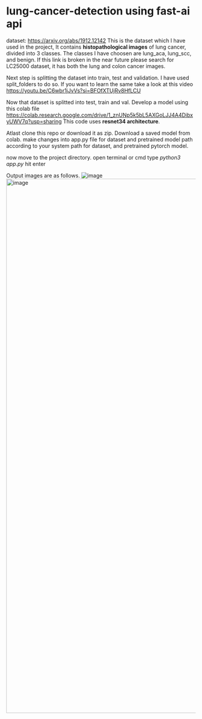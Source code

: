 # lung-cancer-detection using fast-ai api 

dataset: https://arxiv.org/abs/1912.12142 
This is the dataset which I have used in the project, It contains **histopathological images** of lung cancer, divided into 3 classes.
The classes I have choosen are lung_aca, lung_scc, and benign. If this link is broken in the near future please search for LC25000 dataset, it has both the lung and colon cancer images.

Next step is splitting the dataset into train, test and validation. 
I have used split_folders to do so. If you want to learn the same take a look at this video https://youtu.be/C6wbr1jJvVs?si=BFOfXTUjRv8HfLCU

Now that dataset is splitted into test, train and val. 
Develop a model using this colab file https://colab.research.google.com/drive/1_znUNp5k5bL5AXGoLJJ4A4DibxyUWV7q?usp=sharing
This code uses **resnet34 architecture**.

Atlast clone this repo or download it as zip. Download a saved model from colab. make changes into app.py file for dataset and pretrained model path according to your system path for dataset, and pretrained pytorch model.

now move to the project directory.
open terminal or cmd 
type _python3 app.py_ hit enter 

Output images are as follows. 
![image](https://github.com/user-attachments/assets/06f69e69-a4d8-4c66-9720-e61416605e1b)
<img width="1421" alt="image" src="https://github.com/user-attachments/assets/bf2bb836-6cc9-40fa-9189-856d9dadf6f7">





